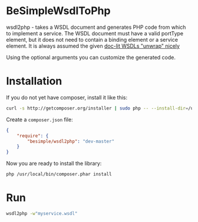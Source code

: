 # BeSimpleWsdlToPhp

wsdl2php - takes a WSDL document and generates PHP code from which to implement
a service. The WSDL document must have a valid portType element, but it does not
need to contain a binding element or a service element. It is always assumed the
given [doc-lit WSDLs "unwrap" nicely](http://pzf.fremantle.org/2007/05/handlign.html)

Using the optional arguments you can customize the generated code.

# Installation

If you do not yet have composer, install it like this:

```sh
curl -s http://getcomposer.org/installer | sudo php -- --install-dir=/usr/local/bin
```

Create a `composer.json` file:

```json
{
    "require": {
        "besimple/wsdl2php": "dev-master"
    }
}
```

Now you are ready to install the library:

```sh
php /usr/local/bin/composer.phar install
```

# Run

```sh
wsdl2php -w"myservice.wsdl"
```
